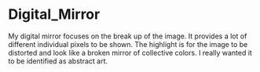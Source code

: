 # Digital_Mirror
My digital mirror focuses on the break up of the image. It provides a lot of different individual pixels to be shown.
The highlight is for the image to be distorted and look like a broken mirror of collective colors. I really wanted it
to be identified as abstract art.  

